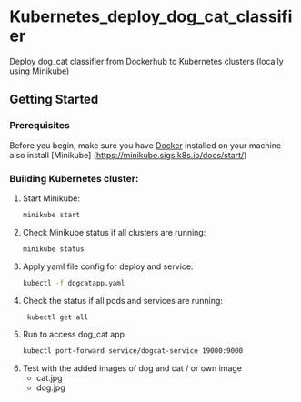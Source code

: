 # Kubernetes_deploy_dog_cat_classifier
Deploy dog_cat classifier from Dockerhub to Kubernetes clusters (locally using Minikube)

## Getting Started

### Prerequisites

Before you begin, make sure you have [Docker](https://docs.docker.com/get-docker/) installed on your machine also install [Minikube] (https://minikube.sigs.k8s.io/docs/start/)

### Building Kubernetes cluster:
1. Start Minikube:
    ```bash
    minikube start
    ```
2. Check Minikube status if all clusters are running:
    ```bash
    minikube status
    ```
3. Apply yaml file config for deploy and service:
    ```bash
    kubectl -f dogcatapp.yaml
    ```
4. Check the status if all pods and services are running:
   ```bash
    kubectl get all
    ```
5. Run to access dog_cat app
    ```bash
    kubectl port-forward service/dogcat-service 19000:9000
    ```
6. Test with the added images of dog and cat / or own image
    - cat.jpg
    - dog.jpg